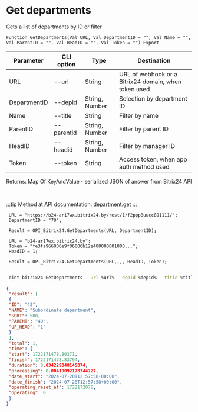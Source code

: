 ﻿---
sidebar_position: 3
---

# Get departments
 Gets a list of departments by ID or filter



`Function GetDepartments(Val URL, Val DepartmentID = "", Val Name = "", Val ParentID = "", Val HeadID = "", Val Token = "") Export`

 | Parameter | CLI option | Type | Destination |
 |-|-|-|-|
 | URL | --url | String | URL of webhook or a Bitrix24 domain, when token used |
 | DepartmentID | --depid | String, Number | Selection by department ID |
 | Name | --title | String | Filter by name |
 | ParentID | --parentid | String, Number | Filter by parent ID |
 | HeadID | --headid | String, Number | Filter by manager ID |
 | Token | --token | String | Access token, when app auth method used |

 
 Returns: Map Of KeyAndValue - serialized JSON of answer from Bitrix24 API

<br/>

:::tip
Method at API documentation: [department.get](https://dev.1c-bitrix.ru/rest_help/departments/department_get.php)
:::
<br/>


```bsl title="Code example"
 URL = "https://b24-ar17wx.bitrix24.by/rest/1/f2ppp8uucc891111/";
 DepartmentID = "70";
 
 Result = OPI_Bitrix24.GetDepartments(URL, DepartmentID);
 
 URL = "b24-ar17wx.bitrix24.by";
 Token = "fe3fa966006e9f06006b12e400000001000...";
 HeadID = 1;
 
 Result = OPI_Bitrix24.GetDepartments(URL,,,, HeadID, Token);
```
	


```sh title="CLI command example"
 
 oint bitrix24 GetDepartments --url %url% --depid %depid% --title %title% --parentid %parentid% --headid %headid% --token %token%

```

```json title="Result"
{
 "result": [
 {
 "ID": "42",
 "NAME": "Subordinate department",
 "SORT": 500,
 "PARENT": "40",
 "UF_HEAD": "1"
 }
 ],
 "total": 1,
 "time": {
 "start": 1722171478.80371,
 "finish": 1722171478.83794,
 "duration": 0.034229040145874,
 "processing": 0.00419092178344727,
 "date_start": "2024-07-28T12:57:58+00:00",
 "date_finish": "2024-07-28T12:57:58+00:00",
 "operating_reset_at": 1722172078,
 "operating": 0
 }
}
```

